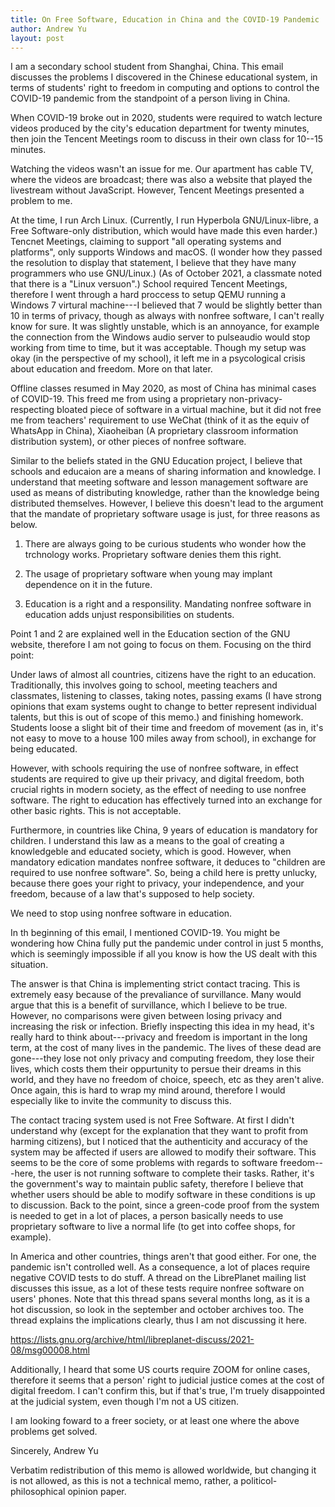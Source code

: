 ```yaml
---
title: On Free Software, Education in China and the COVID-19 Pandemic
author: Andrew Yu
layout: post
---
```


I am a secondary school student from Shanghai, China.  This email
discusses the problems I discovered in the Chinese educational system,
in terms of students' right to freedom in computing and options to
control the COVID-19 pandemic from the standpoint of a person living in
China.

When COVID-19 broke out in 2020, students were required to watch lecture
videos produced by the city's education department for twenty minutes,
then join the Tencent Meetings room to discuss in their own class for
10--15 minutes.

Watching the videos wasn't an issue for me.  Our apartment has cable TV,
where the videos are broadcast; there was also a website that played the
livestream without JavaScript.  However, Tencent Meetings presented a
problem to me.

At the time, I run Arch Linux. (Currently, I run Hyperbola
GNU/Linux-libre, a Free Software-only distribution, which would have
made this even harder.) Tencnet Meetings, claiming to support "all
operating systems and platforms", only supports Windows and macOS. (I
wonder how they passed the resolution to display that statement, I
believe that they have many programmers who use GNU/Linux.) (As of
October 2021, a classmate noted that there is a "Linux versuon".) School
required Tencent Meetings, therefore I went through a hard proccess to
setup QEMU running a Windows 7 virtural machine---I believed that 7
would be slightly better than 10 in terms of privacy, though as always
with nonfree software, I can't really know for sure.  It was slightly
unstable, which is an annoyance, for example the connection from the
Windows audio server to pulseaudio would stop working from time to time,
but it was acceptable.  Though my setup was okay (in the perspective of
my school), it left me in a psycological crisis about education and
freedom. More on that later.

Offline classes resumed in May 2020, as most of China has minimal cases
of COVID-19.  This freed me from using a proprietary
non-privacy-respecting bloated piece of software in a virtual machine,
but it did not free me from teachers' requirement to use WeChat (think
of it as the equiv of WhatsApp in China), Xiaoheiban (A proprietary
classroom information distribution system), or other pieces of nonfree
software.

Similar to the beliefs stated in the GNU Education project, I believe
that schools and educaion are a means of sharing information and
knowledge.  I understand that meeting software and lesson management
software are used as means of distributing knowledge, rather than the
knowledge being distributed themselves.  However, I believe this doesn't
lead to the argument that the mandate of proprietary software usage is
just, for three reasons as below.

1. There are always going to be curious students who wonder how the
trchnology works.  Proprietary software denies them this right.

2. The usage of proprietary software when young may implant dependence
on it in the future.

3. Education is a right and a responsility.  Mandating nonfree software
in education adds unjust responsibilities on students.

Point 1 and 2 are explained well in the Education section of the GNU
website, therefore I am not going to focus on them.  Focusing on the
third point:

Under laws of almost all countries, citizens have the right to an
education.  Traditionally, this involves going to school, meeting
teachers and classmates, listening to classes, taking notes, passing
exams (I have strong opinions that exam systems ought to change to
better represent individual talents, but this is out of scope of this
memo.) and finishing homework.  Students loose a slight bit of their
time and freedom of movement (as in, it's not easy to move to a house
100 miles away from school), in exchange for being educated.

However, with schools requiring the use of nonfree software, in effect
students are required to give up their privacy, and digital freedom,
both crucial rights in modern society, as the effect of needing to use
nonfree software.  The right to education has effectively turned into an
exchange for other basic rights.  This is not acceptable.

Furthermore, in countries like China, 9 years of education is mandatory
for children.  I understand this law as a means to the goal of creating
a knowledgeble and educated society, which is good.  However, when
mandatory edication mandates nonfree software, it deduces to "children
are required to use nonfree software".  So, being a child here is pretty
unlucky, because there goes your right to privacy, your independence,
and your freedom, because of a law that's supposed to help society.

We need to stop using nonfree software in education.

In th beginning of this email, I mentioned COVID-19.  You might be
wondering how China fully put the pandemic under control in just 5
months, which is seemingly impossible if all you know is how the US
dealt with this situation.

The answer is that China is implementing strict contact tracing.  This
is extremely easy because of the prevaliance of survillance.  Many would
argue that this is a benefit of survillance, which I believe to be true.
However, no comparisons were given between losing privacy and increasing
the risk or infection.  Briefly inspecting this idea in my head, it's
really hard to think about---privacy and freedom is important in the
long term, at the cost of many lives in the pandemic.  The lives of
these dead are gone---they lose not only privacy and computing freedom,
they lose their lives, which costs them their oppurtunity to persue
their dreams in this world, and they have no freedom of choice, speech,
etc as they aren't alive.  Once again, this is hard to wrap my mind
around, therefore I would especially like to invite the community to
discuss this.

The contact tracing system used is not Free Software.  At first I didn't
understand why (except for the explanation that they want to profit from
harming citizens), but I noticed that the authenticity and accuracy of
the system may be affected if users are allowed to modify their
software.  This seems to be the core of some problems with regards to
software freedom---here, the user is not running software to complete
their tasks.  Rather, it's the government's way to maintain public
safety, therefore I believe that whether users should be able to modify
software in these conditions is up to discussion.  Back to the point,
since a green-code proof from the system is needed to get in a lot of
places, a person basically needs to use proprietary software to live a
normal life (to get into coffee shops, for example).

In America and other countries, things aren't that good either.  For one,
the pandemic isn't controlled well.  As a consequence, a lot of places
require negative COVID tests to do stuff.  A thread on the LibrePlanet
mailing list discusses this issue, as a lot of these tests require
nonfree software on users' phones.  Note that this thread spans several
months long, as it is a hot discussion, so look in the september and
october archives too.  The thread explains the implications clearly, thus
I am not discussing it here.

https://lists.gnu.org/archive/html/libreplanet-discuss/2021-08/msg00008.html

Additionally, I heard that some US courts require ZOOM for online cases,
therefore it seems that a person' right to judicial justice comes at the
cost of digital freedom.  I can't confirm this, but if that's true, I'm
truely disappointed at the judicial system, even though I'm not a US
citizen.

I am looking foward to a freer society, or at least one where the above
problems get solved.

Sincerely,
Andrew Yu

Verbatim redistribution of this memo is allowed worldwide, but
changing it is not allowed, as this is not a technical memo, rather,
a politicol-philosophical opinion paper.
